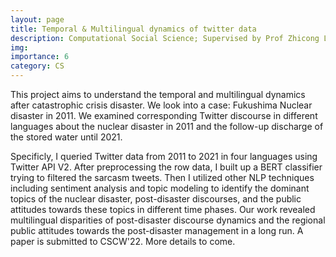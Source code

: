 ```yaml
---
layout: page
title: Temporal & Multilingual dynamics of twitter data
description: Computational Social Science; Supervised by Prof Zhicong Lu, submitted to CSCW'22
img: 
importance: 6
category: CS
---
```


This project aims to understand the temporal and multilingual dynamics after catastrophic crisis disaster. We look into a case: Fukushima Nuclear disaster in 2011. We examined corresponding Twitter discourse in different languages about the nuclear disaster in 2011 and the follow-up discharge of the stored water until 2021.

Specificly, I queried Twitter data from 2011 to 2021 in four languages using Twitter API V2. After preprocessing the row data, I built up a BERT classifier trying to filtered the sarcasm tweets. Then I utilized other NLP techniques including sentiment analysis and topic modeling to identify the dominant topics of the nuclear disaster, post-disaster discourses, and the public attitudes towards these topics in different time phases. Our work revealed multilingual disparities of post-disaster discourse dynamics and the regional public attitudes towards the post-disaster management in a long run. A paper is submitted to CSCW'22. More details to come.
